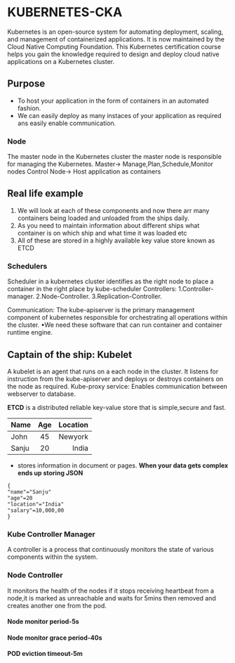 # KUBERNETES-CKA
Kubernetes is an open-source system for automating deployment, scaling, and management of containerized applications. It is now maintained by the Cloud Native Computing Foundation.  This Kubernetes certification course helps you gain the knowledge required to design and deploy cloud native applications on a Kubernetes cluster. 

## Purpose
- To host your application in the form of containers in an automated fashion.
- We can easily deploy as many instaces of your application as required ans easily enable communication.

### Node
The master node in the Kubernetes cluster the master node is responsible for managing the Kubernetes.
Master-> Manage,Plan,Schedule,Monitor nodes
Control Node-> Host application as containers

## Real life example
1. We will look at each of these components and now there arr many containers being loaded and unloaded from the ships daily.
2. As you need to maintain information about different ships what container is on which ship and what time it was loaded etc
3. All of these are stored in a highly available key value store known as ETCD

### Schedulers 
Scheduler in a kubernetes cluster  identifies as the right node to place a container in the right place by kube-scheduler
Controllers:
1.Controller-manager.
2.Node-Controller.
3.Replication-Controller.

Communication:
The kube-apiserver is the primary management component of kubernetes responsible for orchestrating all operations within the cluster.
•We need these software that can run container and container runtime engine.

## Captain of the ship: Kubelet
A kubelet is an agent that runs on a each node in the cluster. It listens for instruction from the kube-apiserver and deploys or destroys containers on the node as required.
Kube-proxy service: Enables communication between webserver to database.

**ETCD** is a distributed reliable key-value store that is simple,secure and fast.
<key-value store>

| Name | Age| Location|
| :---  | :---: |    ---: |
| John   | 45    | Newyork    |
| Sanju    | 20       | India |
- stores information in document or pages.
 **When your data gets complex ends up storing JSON**

```
{
"name"="Sanju"
"age"=20
"location"="India"
"salary"=10,000,00
}
```
### Kube Controller Manager
A controller is a process that continuously monitors the state of various components within the system.
 
### Node Controller
It monitors the health of the nodes if it stops receiving heartbeat from a node,it is marked as unreachable and waits for 5mins then removed and creates another one from the pod.
#### Node monitor period-5s
#### Node monitor grace period-40s
#### POD eviction timeout-5m

